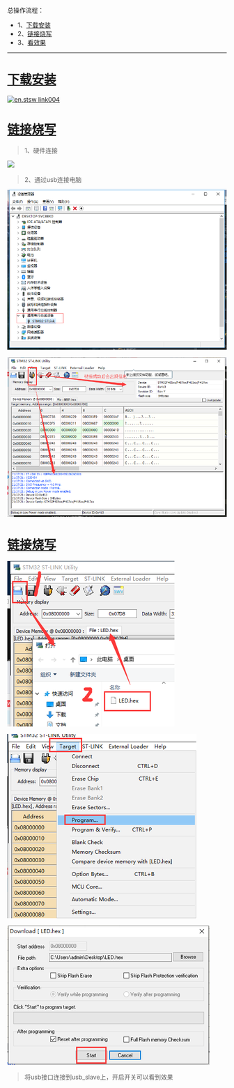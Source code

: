 总操作流程：
- 1、[下载安装](#STM-M4-01)
- 2、[链接烧写](#STM-M4-02)
- 3、[看效果](#STM-M4-03)

*** 

# <a name="STM-M4-01" href="#" >下载安装</a>

[![](https://img.shields.io/badge/en.stsw--link004-green.svg "en.stsw link004")](https://pan.baidu.com/s/1v2mvY_Ru71bPAJ_wCmKHlw)

# <a name="STM-M4-02" href="#" >链接烧写</a>

> 1、硬件连接

![](image/3-4.png)


>2、通过usb连接电脑

![](image/3-2.png)

![](image/6-1.png)

# <a name="STM-M4-02" href="#" >链接烧写</a>

![](image/6-2.png)

![](image/6-3.png)

![](image/6-4.png)

> 将usb接口连接到usb_slave上，开启开关可以看到效果
